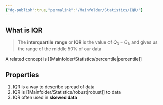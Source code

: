 ```yaml
---
{"dg-publish":true,"permalink":"/Mainfolder/Statistics/IQR/"}
---
```


## What is IQR
>The **interquartile range** or **IQR** is the value of $Q_3 − Q_1$, and gives us the range of the middle 50% of our data

A related concept is [[Mainfolder/Statistics/percentile\|percentile]] 

## Properties
1. IQR is a way to describe spread of data
2. IQR is [[Mainfolder/Statistics/robust\|robust]] to data
3. IQR often used in **skewed data**

